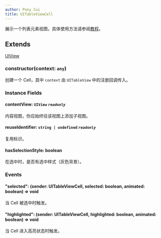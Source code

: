 ```yaml
---
author: Pony Cui
title: UITableViewCell
---
```


展示一个列表元素视图，具体使用方法请参阅[教程](./guide-tableview.md)。

## Extends

[UIView](./api-uikit-uiview.md)

### constructor(context: `any`)
创建一个 Cell，其中 `context` 由 `UITableView` 中的注册回调传入。

### Instance Fields

#### contentView: `UIView` *`readonly`*
内容视图，你应始终往该视图上添加子视图。

#### reuseIdentifier: `string | undefined` *`readonly`*
复用标识。

#### hasSelectionStyle: boolean
在选中时，是否有选中样式（灰色背景）。

### Events

#### "selected": (sender: UITableViewCell, selected: boolean, animated: boolean) => void
当 Cell 被选中时触发。

#### "highlighted": (sender: UITableViewCell, highlighted: boolean, animated: boolean) => void
当 Cell 进入高亮状态时触发。